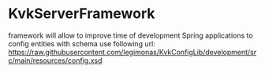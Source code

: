 # KvkServerFramework
framework will allow to improve time of development Spring applications
to config entities with schema use following url:
https://raw.githubusercontent.com/legimonas/KvkConfigLib/development/src/main/resources/config.xsd